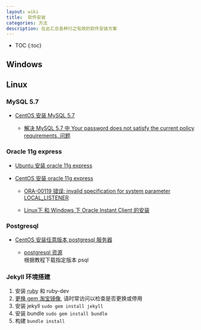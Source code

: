 ```yaml
---
layout: wiki
title:  软件安装
categories: 方法
description: 在此汇总各种行之有效的软件安装方案
---
```


* TOC
{:toc}

## Windows

## Linux

### MySQL 5.7

* [CentOS 安装 MySQL 5.7](https://www.jianshu.com/p/7cccdaa2d177)

    * [解决 MySQL 5.7 中 Your password does not satisfy the current policy requirements. 问题](https://blog.csdn.net/maxsky/article/details/51171474)

### Oracle 11g express

* [Ubuntu 安装 oracle 11g express](http://www.169it.com/tech-oracle/article-6404098922522300004.html)

* [CentOS 安装 oracle 11g express](https://www.linuxidc.com/Linux/2018-07/153066.htm)

    * [ORA-00119 错误: invalid specification for system parameter LOCAL_LISTENER](https://blog.csdn.net/hj419460467/article/details/50829569)

    * [Linux下 和 Windows 下 Oracle Instant Client 的安装](https://blog.csdn.net/zklth/article/details/7190035)

### Postgresql

* [CentOS 安装任意版本 postgresql 服务器](https://www.jianshu.com/p/4da8b0405799)

    * [postgresql 资源](https://download.postgresql.org/)  
    根据教程下载指定版本 psql
    
### Jekyll 环境搭建

1. 安装 <abbr title="sudo apt-get install ruby">ruby</abbr> 和 ruby-dev
2. [更换 gem 淘宝镜像](https://gems.ruby-china.com/), 请时常访问以检查是否更换或停用
3. 安装 jekyll `sudo gem install jekyll`
4. 安装 bundle `sudo gem install bundle`
5. 构建 `bundle install`
